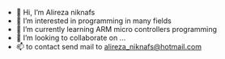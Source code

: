 - 👋 Hi, I’m Alireza niknafs
- 👀 I’m interested in programming in many fields
- 🌱 I’m currently learning ARM micro controllers programming
- 💞️ I’m looking to collaborate on ...
- 📫 to contact send mail to alireza_niknafs@hotmail.com


<!---
alirnn1993/alirnn1993 is a ✨ special ✨ repository because its `README.md` (this file) appears on your GitHub profile.
You can click the Preview link to take a look at your changes.
--->

